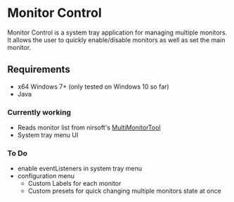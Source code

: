 # Monitor Control
Monitor Control is a system tray application for managing multiple monitors. 
It allows the user to quickly enable/disable monitors as well as set the main monitor.

## Requirements
* x64 Windows 7+ (only tested on Windows 10 so far)
* Java

### Currently working
* Reads monitor list from nirsoft's [MultiMonitorTool](https://www.nirsoft.net/utils/multi_monitor_tool.html)
* System tray menu UI

### To Do
* enable eventListeners in system tray menu
* configuration menu
  * Custom Labels for each monitor
  * Custom presets for quick changing multiple monitors state at once
